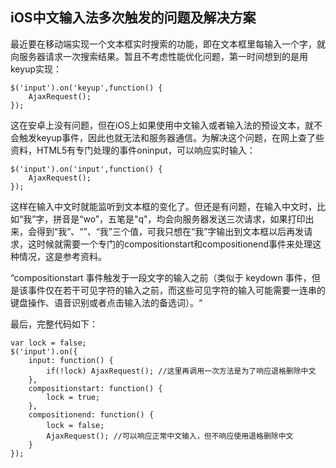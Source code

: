 ## iOS中文输入法多次触发的问题及解决方案
最近要在移动端实现一个文本框实时搜索的功能，即在文本框里每输入一个字，就向服务器请求一次搜索结果。暂且不考虑性能优化问题，第一时间想到的是用keyup实现：
```
$('input').on('keyup',function() {
    AjaxRequest();
});
```
这在安卓上没有问题，但在iOS上如果使用中文输入或者输入法的预设文本，就不会触发keyup事件，因此也就无法和服务器通信。为解决这个问题，在网上查了些资料，HTML5有专门处理的事件oninput，可以响应实时输入：
```
$('input').on('input',function() {
    AjaxRequest();
});
```
这样在输入中文时就能监听到文本框的变化了。但还是有问题，在输入中文时，比如“我”字，拼音是“wo”，五笔是"q"，均会向服务器发送三次请求，如果打印出来，会得到“我”、“”、“我”三个值，可我只想在“我”字输出到文本框以后再发请求，这时候就需要一个专门的compositionstart和compositionend事件来处理这种情况，这是参考资料。

“compositionstart 事件触发于一段文字的输入之前（类似于 keydown 事件，但是该事件仅在若干可见字符的输入之前，而这些可见字符的输入可能需要一连串的键盘操作、语音识别或者点击输入法的备选词）。“

最后，完整代码如下：
```
var lock = false;
$('input').on({
    input: function() {
        if(!lock) AjaxRequest(); //这里再调用一次方法是为了响应退格删除中文
    },
    compositionstart: function() {
        lock = true;
    },
    compositionend: function() {
        lock = false;　　　　　
        AjaxRequest(); //可以响应正常中文输入，但不响应使用退格删除中文
    }
});
```